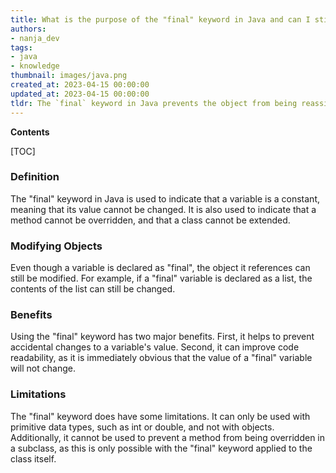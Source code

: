 ```yaml
---
title: What is the purpose of the "final" keyword in Java and can I still modify an object after it has been declared final?
authors:
- nanja_dev
tags:
- java
- knowledge
thumbnail: images/java.png
created_at: 2023-04-15 00:00:00
updated_at: 2023-04-15 00:00:00
tldr: The `final` keyword in Java prevents the object from being reassigned to a different object, but it does not prevent the object`s contents from being modified.
---
```


**Contents**

[TOC]

### Definition
The "final" keyword in Java is used to indicate that a variable is a constant, meaning that its value cannot be changed. It is also used to indicate that a method cannot be overridden, and that a class cannot be extended.

### Modifying Objects
Even though a variable is declared as "final", the object it references can still be modified. For example, if a "final" variable is declared as a list, the contents of the list can still be changed.

### Benefits
Using the "final" keyword has two major benefits. First, it helps to prevent accidental changes to a variable's value. Second, it can improve code readability, as it is immediately obvious that the value of a "final" variable will not change.

### Limitations
The "final" keyword does have some limitations. It can only be used with primitive data types, such as int or double, and not with objects. Additionally, it cannot be used to prevent a method from being overridden in a subclass, as this is only possible with the "final" keyword applied to the class itself.
